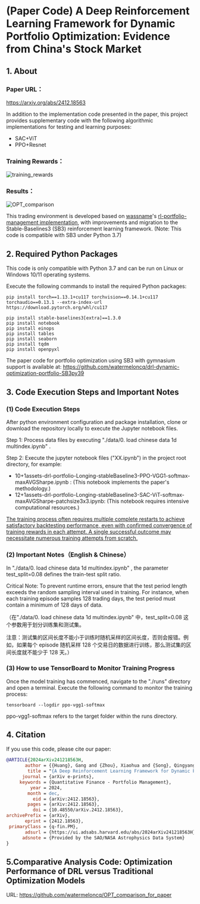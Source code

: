 # (Paper Code) **A Deep Reinforcement Learning Framework for Dynamic Portfolio Optimization: Evidence from China's Stock Market**

## 1. About

### Paper URL：

https://arxiv.org/abs/2412.18563

In addition to the implementation code presented in the paper, this project provides supplementary code with the following algorithmic implementations for testing and learning purposes:
- SAC+ViT
- PPO+Resnet
### Training Rewards：

![training_rewards](https://github.com/user-attachments/assets/268f5f36-ffba-4ac6-8c56-e3b7d431f9ae)


### Results：

![OPT_comparison](https://github.com/user-attachments/assets/200c7406-8489-4d1b-81a8-ddb6f618defa)




This trading environment is developed based on [wassname](https://github.com/wassname)'s [rl-portfolio-management implementation](https://github.com/wassname/rl-portfolio-management), with improvements and migration to the Stable-Baselines3 (SB3) reinforcement learning framework. (Note: This code is compatible with SB3 under Python 3.7)



## 2. Required Python Packages

This code is only compatible with Python 3.7 and can be run on Linux or Windows 10/11 operating systems.

Execute the following commands to install the required Python packages:

```
pip install torch==1.13.1+cu117 torchvision==0.14.1+cu117 torchaudio==0.13.1 --extra-index-url https://download.pytorch.org/whl/cu117

pip install stable-baselines3[extra]==1.3.0
pip install notebook
pip install einops
pip install tables
pip install seaborn
pip install tqdm
pip install openpyxl
```



The paper code for portfolio optimization using SB3 with gymnasium support is available at: https://github.com/watermeloncq/drl-dynamic-optimization-portfolio-SB3py39

## 3. Code Execution Steps and Important Notes

### (1) Code Execution Steps

After python environment configuration and package installation, clone or download the repository locally to execute the Jupyter notebook files.

Step 1: Process data files by executing "./data/0. load chinese data 1d multindex.ipynb" .

Step 2: Execute the jupyter notebook files ("XX.ipynb") in the project root directory, for example:

- 10+1assets-drl-portfolio-Longing-stableBaseline3-PPO-VGG1-softmax-maxAVGSharpe.ipynb : (This notebook implements the paper's methodology.)
- 12+1assets-drl-portfolio-Longing-stableBaseline3-SAC-ViT-softmax-maxAVGSharpe-patchsize3x3.ipynb: (This notebook requires intensive computational resources.)

<u>The training process often requires multiple complete restarts to achieve satisfactory backtesting performance, even with confirmed convergence of training rewards in each attempt. A single successful outcome may necessitate numerous training attempts from scratch.</u>

### (2) Important Notes（English & Chinese）

In "./data/0. load chinese data 1d multindex.ipynb" , the parameter test_split=0.08 defines the train-test split ratio. 

Critical Note: To prevent runtime errors, ensure that the test period length exceeds the random sampling interval used in training. For instance, when each training episode samples 128 trading days, the test period must contain a minimum of 128 days of data.

（在"./data/0. load chinese data 1d multindex.ipynb"  中，test_split=0.08 这个参数用于划分训练集和测试集。

注意：测试集的区间长度不能小于训练时随机采样的区间长度，否则会报错。例如，如果每个 episode 随机采样 128 个交易日的数据进行训练，那么测试集的区间长度就不能少于 128 天。）

### (3) How to use TensorBoard to Monitor Training Progress

Once the model training has commenced, navigate to the "./runs" directory and open a terminal. Execute the following command to monitor the training process:

```
tensorboard --logdir ppo-vgg1-softmax
```

 ppo-vgg1-softmax refers to the target folder within the runs directory.

## 4. Citation

If you use this code, please cite our paper:

```bibtex
@ARTICLE{2024arXiv241218563H,
       author = {{Huang}, Gang and {Zhou}, Xiaohua and {Song}, Qingyang},
        title = "{A Deep Reinforcement Learning Framework for Dynamic Portfolio Optimization: Evidence from China's Stock Market}",
      journal = {arXiv e-prints},
     keywords = {Quantitative Finance - Portfolio Management},
         year = 2024,
        month = dec,
          eid = {arXiv:2412.18563},
        pages = {arXiv:2412.18563},
          doi = {10.48550/arXiv.2412.18563},
archivePrefix = {arXiv},
       eprint = {2412.18563},
 primaryClass = {q-fin.PM},
       adsurl = {https://ui.adsabs.harvard.edu/abs/2024arXiv241218563H},
      adsnote = {Provided by the SAO/NASA Astrophysics Data System}
}
```

## 5.Comparative Analysis Code: Optimization Performance of DRL versus Traditional Optimization Models

URL: https://github.com/watermeloncq/OPT_comparison_for_paper

